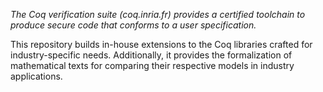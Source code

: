 *The Coq verification suite (coq.inria.fr) provides a certified toolchain to produce secure code that conforms to a user specification.*

This repository builds in-house extensions to the Coq libraries crafted for industry-specific needs. Additionally, it provides the
formalization of mathematical texts for comparing their respective models in industry applications.
